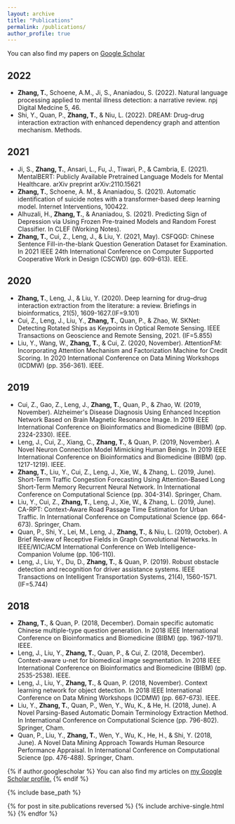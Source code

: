 ```yaml
---
layout: archive
title: "Publications"
permalink: /publications/
author_profile: true
---
```

You can also find my papers on <a href="https://scholar.google.com/citations?user=Yy88kOoAAAAJ">Google Scholar</a>
## 2022
- **Zhang, T.**, Schoene, A.M., Ji, S., Ananiadou, S. (2022). Natural language processing applied to mental illness detection: a narrative review. npj Digital Medcine 5, 46.
- Shi, Y., Quan, P., **Zhang, T.**, & Niu, L. (2022). DREAM: Drug-drug interaction extraction with enhanced dependency graph and attention mechanism. Methods.

## 2021
- Ji, S., **Zhang, T.**, Ansari, L., Fu, J., Tiwari, P., & Cambria, E. (2021). MentalBERT: Publicly Available Pretrained Language Models for Mental Healthcare. arXiv preprint arXiv:2110.15621
- **Zhang, T.**, Schoene, A. M., & Ananiadou, S. (2021). Automatic identification of suicide notes with a transformer-based deep learning model. Internet Interventions, 100422.
- Alhuzali, H., **Zhang, T.**, & Ananiadou, S. (2021). Predicting Sign of Depression via Using Frozen Pre-trained Models and Random Forest Classifier. In CLEF (Working Notes).
- **Zhang, T.**, Cui, Z., Leng, J., & Liu, Y. (2021, May). CSFQGD: Chinese Sentence Fill-in-the-blank Question Generation Dataset for Examination. In 2021 IEEE 24th International Conference on Computer Supported Cooperative Work in Design (CSCWD) (pp. 609-613). IEEE.

## 2020
- **Zhang, T.**, Leng, J., & Liu, Y. (2020). Deep learning for drug–drug interaction extraction from the literature: a review. Briefings in bioinformatics, 21(5), 1609-1627.(IF=9.101)
- Cui, Z., Leng, J., Liu, Y., **Zhang, T.**, Quan, P., & Zhao, W. SKNet: Detecting Rotated Ships as Keypoints in Optical Remote Sensing. IEEE Transactions on Geoscience and Remote Sensing, 2021. (IF=5.855)
- Liu, Y., Wang, W., **Zhang, T.**, & Cui, Z. (2020, November). AttentionFM: Incorporating Attention Mechanism and Factorization Machine for Credit Scoring. In 2020 International Conference on Data Mining Workshops (ICDMW) (pp. 356-361). IEEE. 

## 2019
- Cui, Z., Gao, Z., Leng, J., **Zhang, T.**, Quan, P., & Zhao, W. (2019, November). Alzheimer's Disease Diagnosis Using Enhanced Inception Network Based on Brain Magnetic Resonance Image. In 2019 IEEE International Conference on Bioinformatics and Biomedicine (BIBM) (pp. 2324-2330). IEEE.
- Leng, J., Cui, Z., Xiang, C., **Zhang, T.**, & Quan, P. (2019, November). A Novel Neuron Connection Model Mimicking Human Beings. In 2019 IEEE International Conference on Bioinformatics and Biomedicine (BIBM) (pp. 1217-1219). IEEE.
- **Zhang, T.**, Liu, Y., Cui, Z., Leng, J., Xie, W., & Zhang, L. (2019, June). Short-Term Traffic Congestion Forecasting Using Attention-Based Long Short-Term Memory Recurrent Neural Network. In International Conference on Computational Science (pp. 304-314). Springer, Cham.
- Liu, Y., Cui, Z., **Zhang, T.**, Leng, J., Xie, W., & Zhang, L. (2019, June). CA-RPT: Context-Aware Road Passage Time Estimation for Urban Traffic. In International Conference on Computational Science (pp. 664-673). Springer, Cham.
- Quan, P., Shi, Y., Lei, M., Leng, J., **Zhang, T.**, & Niu, L. (2019, October). A Brief Review of Receptive Fields in Graph Convolutional Networks. In IEEE/WIC/ACM International Conference on Web Intelligence-Companion Volume (pp. 106-110).
- Leng, J., Liu, Y., Du, D., **Zhang, T.**, & Quan, P. (2019). Robust obstacle detection and recognition for driver assistance systems. IEEE Transactions on Intelligent Transportation Systems, 21(4), 1560-1571.(IF=5.744)

## 2018
- **Zhang, T.**, & Quan, P. (2018, December). Domain specific automatic Chinese multiple-type question generation. In 2018 IEEE International Conference on Bioinformatics and Biomedicine (BIBM) (pp. 1967-1971). IEEE.
- Leng, J., Liu, Y., **Zhang, T.**, Quan, P., & Cui, Z. (2018, December). Context-aware u-net for biomedical image segmentation. In 2018 IEEE International Conference on Bioinformatics and Biomedicine (BIBM) (pp. 2535-2538). IEEE.
- Leng, J., Liu, Y., **Zhang, T.**, & Quan, P. (2018, November). Context learning network for object detection. In 2018 IEEE International Conference on Data Mining Workshops (ICDMW) (pp. 667-673). IEEE.
- Liu, Y., **Zhang, T.**, Quan, P., Wen, Y., Wu, K., & He, H. (2018, June). A Novel Parsing-Based Automatic Domain Terminology Extraction Method. In International Conference on Computational Science (pp. 796-802). Springer, Cham.
- Quan, P., Liu, Y., **Zhang, T.**, Wen, Y., Wu, K., He, H., & Shi, Y. (2018, June). A Novel Data Mining Approach Towards Human Resource Performance Appraisal. In International Conference on Computational Science (pp. 476-488). Springer, Cham.

{% if author.googlescholar %}
  You can also find my articles on <u><a href="{{author.googlescholar}}">my Google Scholar profile</a>.</u>
{% endif %}

{% include base_path %}

{% for post in site.publications reversed %}
  {% include archive-single.html %}
{% endfor %}
